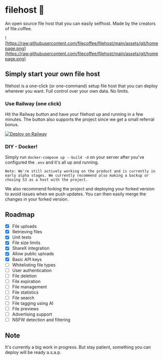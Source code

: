 # filehost 📁
An open source file host that you can easily selfhost. Made by the creators of file.coffee.

![https://raw.githubusercontent.com/filecoffee/filehost/main/assets/git/homepage.png](https://raw.githubusercontent.com/filecoffee/filehost/main/assets/git/homepage.png)

## Simply start your own file host
filehost is a one-click (or one-command) setup file host that you can deploy wherever you want. Full control over your own data. No limits.

### Use Railway (one click)
Hit the Railway button and have your filehost up and running in a few minutes. The button also supports the project since we get a small referral bonus.

[![Deploy on Railway](https://railway.app/button.svg)](https://railway.app/template/pv_x6t?referralCode=QsZ-bg)


### DIY - Docker!
Simply run `docker-compose up --build -d` on your server after you've configured the `.env` and it's all up and running.

```
Note: We're still actively working on the product and is currently in early alpha stages. We currently recommend also making a backup or chosing S3 as a host with the project.
```

We also recommend forking the project and deploying your forked version to avoid issues when we push updates. You can then easily merge the changes in your forked version.

## Roadmap
- [x] File uploads
- [x] Retrieving files
- [x] Unit tests
- [x] File size limits
- [x] ShareX integration
- [x] Allow public uploads
- [x] Basic API keys
- [ ] Whitelisting file types
- [ ] User authentication
- [ ] File deletion
- [ ] File expiration
- [ ] File management
- [ ] File statistics
- [ ] File search
- [ ] File tagging using AI
- [ ] File previews
- [ ] Advertising support
- [ ] NSFW detection and filtering

## Note
It's currently a big work in progress. But stay patient, something you can deploy will be ready a.s.a.p.
